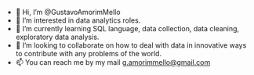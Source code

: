 - 👋 Hi, I’m @GustavoAmorimMello
- 👀 I’m interested in data analytics roles. 
- 🌱 I’m currently learning SQL language, data collection, data cleaning, exploratory data analysis.
- 💞️ I’m looking to collaborate on how to deal with data in innovative ways to contribute with any problems of the world.
- 📫 You can reach me by my mail g.amorimmello@gmail.com

<!---
GustavoAmorimMello/GustavoAmorimMello is a ✨ special ✨ repository because its `README.md` (this file) appears on your GitHub profile.
You can click the Preview link to take a look at your changes.
--->
